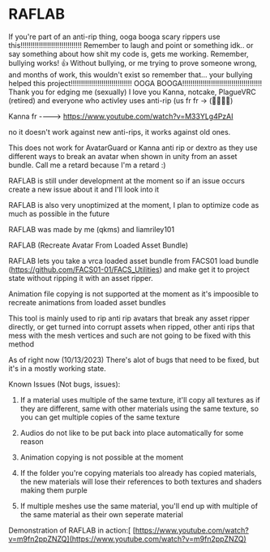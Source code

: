 # RAFLAB

If you're part of an anti-rip thing, ooga booga scary rippers use this!!!!!!!!!!!!!!!!!!!!!!!!!!!!!! Remember to laugh and point or something idk.. or say something about how shit my code is, gets me working. Remember, bullying works! 👍 Without bullying, or me trying to prove someone wrong, and months of work, this wouldn't exist so remember that... your bullying helped this project!!!!!!!!!!!!!!!!!!!!!!!!!!!!!! OOGA BOOGA!!!!!!!!!!!!!!!!!!!!!!!!!!!!!!!!!!!!!!! Thank you for edging me (sexually) I love you Kanna, notcake, PlagueVRC (retired) and everyone who activley uses anti-rip (us fr fr -> (💏💏💏💏)

Kanna fr ----> https://www.youtube.com/watch?v=M33YLg4PzAI

no it doesn't work against new anti-rips, it works against old ones.

This does not work for AvatarGuard or Kanna anti rip or dextro as they use different ways to break an avatar when shown in unity from an asset bundle. Call me a retard because I'm a retard :)

RAFLAB is still under development at the moment so if an issue occurs create a new issue about it and I'll look into it

RAFLAB is also very unoptimized at the moment, I plan to optimize code as much as possible in the future

RAFLAB was made by me (qkms) and liamriley101

RAFLAB (Recreate Avatar From Loaded Asset Bundle)

RAFLAB lets you take a vrca loaded asset bundle from FACS01 load bundle (https://github.com/FACS01-01/FACS_Utilities) and make get it to project state without ripping it with an asset ripper.

Animation file copying is not supported at the moment as it's impoosible to recreate animations from loaded asset bundles

This tool is mainly used to rip anti rip avatars that break any asset ripper directly, or get turned into corrupt assets when ripped, other anti rips that mess with the mesh vertices and such are not going to be fixed with this method

As of right now (10/13/2023) There's alot of bugs that need to be fixed, but it's in a mostly working state.

Known Issues (Not bugs, issues):
1. If a material uses multiple of the same texture, it'll copy all textures as if they are different, same with other materials using the same texture, so you can get multiple copies of the same texture

2. Audios do not like to be put back into place automatically for some reason

3. Animation copying is not possible at the moment

4. If the folder you're copying materials too already has copied materials, the new materials will lose their references to both textures and shaders making them purple

5. If multiple meshes use the same material, you'll end up with multiple of the same material as their own seperate material

Demonstration of RAFLAB in action:[
[https://www.youtube.com/watch?v=m9fn2ppZNZQ](https://www.youtube.com/watch?v=m9fn2ppZNZQ)
